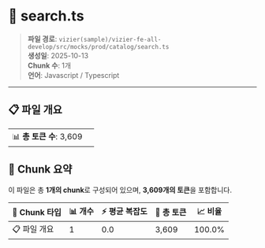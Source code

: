 # 📄 search.ts

> **파일 경로**: `vizier(sample)/vizier-fe-all-develop/src/mocks/prod/catalog/search.ts`  
> **생성일**: 2025-10-13  
> **Chunk 수**: 1개  
> **언어**: Javascript / Typescript
---


## 📋 파일 개요

| | |
|--|--|
| 📊 **총 토큰 수**: 3,609 |  |






## 🧩 Chunk 요약

이 파일은 총 **1개의 chunk**로 구성되어 있으며, **3,609개의 토큰**을 포함합니다.

| 🧩 Chunk 타입 | 📊 개수 | ⚡ 평균 복잡도 | 📝 총 토큰 | 📈 비율 |
|---------------|--------|-------------|----------|--------|
| 📋 파일 개요 | 1 | 0.0 | 3,609 | 100.0% |


